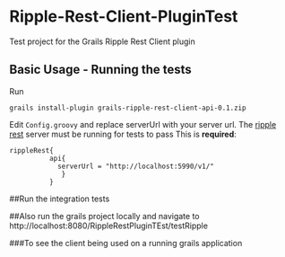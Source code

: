 Ripple-Rest-Client-PluginTest
=============================

Test project for the Grails Ripple Rest Client plugin


## Basic Usage - Running the tests
Run

`grails install-plugin grails-ripple-rest-client-api-0.1.zip `

Edit `Config.groovy` and replace serverUrl with your server url. The [ripple rest](https://github.com/ripple/ripple-rest) server must be running for tests to pass 
This is **required**:

    rippleRest{
              api{
                serverUrl = "http://localhost:5990/v1/"
                 }
              }

##Run the integration tests 

##Also run the grails project locally and navigate to http://localhost:8080/RippleRestPluginTEst/testRipple

###To see the client being used on a running grails application
